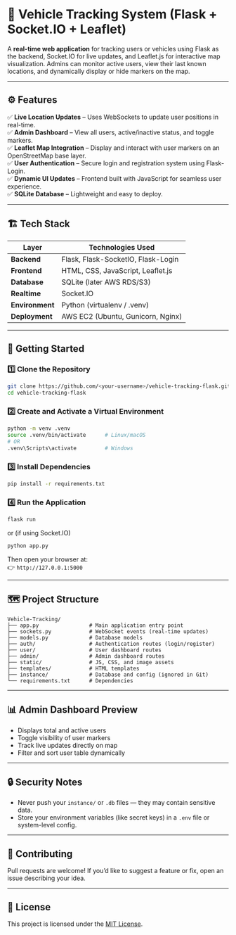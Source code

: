 # 🚗 Vehicle Tracking System (Flask + Socket.IO + Leaflet)

A **real-time web application** for tracking users or vehicles using Flask as the backend, Socket.IO for live updates, and Leaflet.js for interactive map visualization. Admins can monitor active users, view their last known locations, and dynamically display or hide markers on the map.

---

## ⚙️ Features

✅ **Live Location Updates** – Uses WebSockets to update user positions in real-time.  
✅ **Admin Dashboard** – View all users, active/inactive status, and toggle markers.  
✅ **Leaflet Map Integration** – Display and interact with user markers on an OpenStreetMap base layer.  
✅ **User Authentication** – Secure login and registration system using Flask-Login.  
✅ **Dynamic UI Updates** – Frontend built with JavaScript for seamless user experience.  
✅ **SQLite Database** – Lightweight and easy to deploy.  

---

## 🏗️ Tech Stack

| Layer | Technologies Used |
|-------|--------------------|
| **Backend** | Flask, Flask-SocketIO, Flask-Login |
| **Frontend** | HTML, CSS, JavaScript, Leaflet.js |
| **Database** | SQLite (later AWS RDS/S3) |
| **Realtime** | Socket.IO |
| **Environment** | Python (virtualenv / .venv) |
| **Deployment** | AWS EC2 (Ubuntu, Gunicorn, Nginx) |

---

## 🚀 Getting Started

### 1️⃣ Clone the Repository
```bash
git clone https://github.com/<your-username>/vehicle-tracking-flask.git
cd vehicle-tracking-flask
```

### 2️⃣ Create and Activate a Virtual Environment
```bash
python -m venv .venv
source .venv/bin/activate      # Linux/macOS
# OR
.venv\Scripts\activate         # Windows
```

### 3️⃣ Install Dependencies
```bash
pip install -r requirements.txt
```

### 4️⃣ Run the Application
```bash
flask run
```
or (if using Socket.IO)
```bash
python app.py
```

Then open your browser at:  
👉 `http://127.0.0.1:5000`

---

## 🗺️ Project Structure

```
Vehicle-Tracking/
├── app.py                # Main application entry point
├── sockets.py            # WebSocket events (real-time updates)
├── models.py             # Database models
├── auth/                 # Authentication routes (login/register)
├── user/                 # User dashboard routes
├── admin/                # Admin dashboard routes
├── static/               # JS, CSS, and image assets
├── templates/            # HTML templates
├── instance/             # Database and config (ignored in Git)
└── requirements.txt      # Dependencies
```

---

## 📊 Admin Dashboard Preview

- Displays total and active users  
- Toggle visibility of user markers  
- Track live updates directly on map  
- Filter and sort user table dynamically  

---

## 🔒 Security Notes

- Never push your `instance/` or `.db` files — they may contain sensitive data.  
- Store your environment variables (like secret keys) in a `.env` file or system-level config.

---

## 🤝 Contributing

Pull requests are welcome! If you’d like to suggest a feature or fix, open an issue describing your idea.

---

## 📜 License

This project is licensed under the [MIT License](LICENSE).
